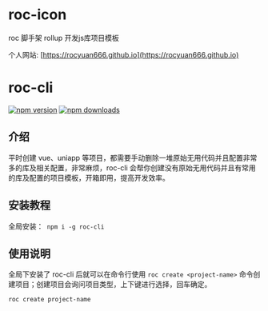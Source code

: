 # roc-icon

roc 脚手架 rollup 开发js库项目模板

个人网站: [https://rocyuan666.github.io](https://rocyuan666.github.io)

# roc-cli

[![npm version](https://img.shields.io/npm/v/roc-cli.svg?logo=npm&style=flat-square)](https://www.npmjs.com/package/roc-cli)
[![npm downloads](https://img.shields.io/npm/dt/roc-cli.svg?style=flat-square)](https://www.npmjs.com/package/roc-cli)

## 介绍

平时创建 vue、uniapp 等项目，都需要手动删除一堆原始无用代码并且配置非常多的库及相关配置，非常麻烦，roc-cli 会帮你创建没有原始无用代码并且有常用的库及配置的项目模板，开箱即用，提高开发效率。

## 安装教程

全局安装：` npm i -g roc-cli`

## 使用说明

全局下安装了 roc-cli 后就可以在命令行使用 `roc create <project-name>` 命令创建项目；创建项目会询问项目类型，上下键进行选择，回车确定。

```bash
roc create project-name
```
